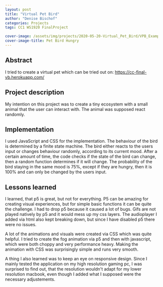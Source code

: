 ```yaml
---
layout: post
title: "Virtual Pet Bird"
author: "Denise Bischof"
categories: Projects
tags: CC1 WS1920 FinalProject

cover-image: /assets/img/projects/2020-05-20-Virtual_Pet_Bird/VPB_Example.png
cover-image-title: Pet Bird Hungry
---
```


## Abstract
I tried to create a virtual pet which can be tried out on:
https://cc-final-vb.herokuapp.com/

## Project description
My intention on this project was to create a tiny ecosystem with a small animal that the user can interact with. The animal was supposed react randomly.


## Implementation
I used JavaScript and CSS for the implementation. The behaviour of the bird is determined by a finite state machine. 
The bird either reacts to the users input or changes behaviour randomly, 
according to its current mood. After a certain amount of time, the code checks if the state of the bird can change, 
then a random function determines if it will change. The probability of the bird staying in the same mood is 75%, 
except if they are hungry, then it is 100% and can only be changed by the users input.

## Lessons learned
I learned, that p5 is great, but not for everything. P5 can be amazing for creating visual experiences, but for simple basic functions it can be quite the challenge. I had to drop p5 because it caused a lot of bugs. Gifs are not played natively by p5 and it would mess up my css layers. The audioplayer I added via html also kept breaking down, but since I have disabled p5 there were no issues.

A lot of the animations and visuals were created via CSS which was quite helpful. I tried to create the fog animation via p5 and then with javascript, which were both choppy and very performance heavy. Making the animation with CSS was surprisingly simple and runs very smooth.

A thing I also learned was to keep an eye on responsive design. Since I mainly tested the application on my high resolution gaming pc, I was surprised to find out, that the resolution wouldn't adapt for my lower resolution macbook, even though I added what I supposed were the necessary adjustements.
